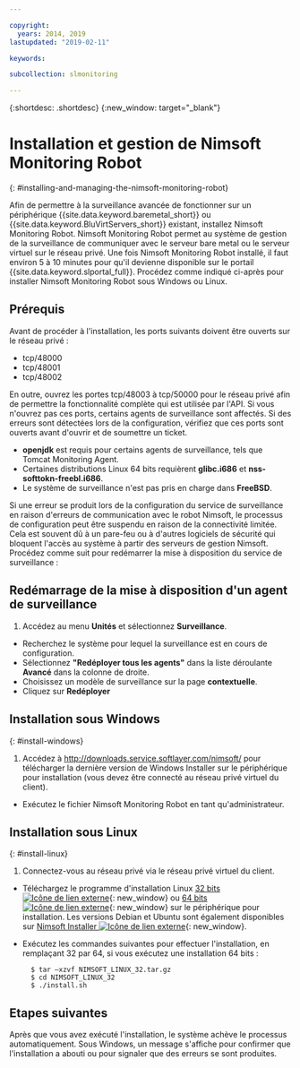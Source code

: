 ```yaml
---

copyright:
  years: 2014, 2019
lastupdated: "2019-02-11"

keywords:

subcollection: slmonitoring

---
```


{:shortdesc: .shortdesc}
{:new_window: target="_blank"}

# Installation et gestion de Nimsoft Monitoring Robot
{: #installing-and-managing-the-nimsoft-monitoring-robot}

Afin de permettre à la surveillance avancée de fonctionner sur un périphérique {{site.data.keyword.baremetal_short}} ou {{site.data.keyword.BluVirtServers_short}} existant, installez Nimsoft Monitoring Robot. Nimsoft Monitoring Robot permet au système de gestion de la surveillance de communiquer avec le serveur bare metal ou le serveur virtuel sur le réseau privé. Une fois Nimsoft Monitoring Robot installé, il faut environ 5 à 10 minutes pour qu'il devienne disponible sur le portail {{site.data.keyword.slportal_full}}. Procédez comme indiqué ci-après pour installer Nimsoft Monitoring Robot sous Windows ou Linux.

## Prérequis

Avant de procéder à l'installation, les ports suivants doivent être ouverts sur le réseau privé :

* tcp/48000
* tcp/48001
* tcp/48002

En outre, ouvrez les portes tcp/48003 à tcp/50000 pour le réseau privé afin de permettre la fonctionnalité complète qui est utilisée par l'API. Si vous n'ouvrez pas ces ports, certains agents de surveillance sont affectés. Si des erreurs sont détectées lors de la configuration, vérifiez que ces ports sont ouverts avant d'ouvrir et de soumettre un ticket.

* **openjdk** est requis pour certains agents de surveillance, tels que Tomcat Monitoring Agent.
* Certaines distributions Linux 64 bits requièrent **glibc.i686** et **nss-softtokn-freebl.i686**.
* Le système de surveillance n'est pas pris en charge dans **FreeBSD**.

Si une erreur se produit lors de la configuration du service de surveillance en raison d'erreurs de communication avec le robot Nimsoft, le processus de configuration peut être suspendu en raison de la connectivité limitée. Cela est souvent dû à un pare-feu ou à d'autres logiciels de sécurité qui bloquent l'accès au système à partir des serveurs de gestion Nimsoft.  Procédez comme suit pour redémarrer la mise à disposition du service de surveillance :

## Redémarrage de la mise à disposition d'un agent de surveillance

1. Accédez au menu **Unités** et sélectionnez **Surveillance**.
* Recherchez le système pour lequel la surveillance est en cours de configuration.
* Sélectionnez **"Redéployer tous les agents"** dans la liste déroulante **Avancé** dans la colonne de droite.
* Choisissez un modèle de surveillance sur la page **contextuelle**.
* Cliquez sur **Redéployer**

## Installation sous Windows
{: #install-windows}

1. Accédez à http://downloads.service.softlayer.com/nimsoft/ pour télécharger la dernière version de Windows Installer sur le périphérique pour installation (vous devez être connecté au réseau privé virtuel du client).
* Exécutez le fichier Nimsoft Monitoring Robot en tant qu'administrateur.

## Installation sous Linux
{: #install-linux}

1. Connectez-vous au réseau privé via le réseau privé virtuel du client.
* Téléchargez le programme d'installation Linux [32 bits ![Icône de lien externe](../../icons/launch-glyph.svg "Icône de lien externe")](http://downloads.service.softlayer.com/nimsoft/NIMSOFT_LINUX_32.tar.gz){: new_window} ou [64 bits ![Icône de lien externe](../../icons/launch-glyph.svg "Icône de lien externe")](http://downloads.service.softlayer.com/nimsoft/NIMSOFT_LINUX_64.tar.gz){: new_window} sur le périphérique pour installation. Les versions Debian et Ubuntu sont également disponibles sur [Nimsoft Installer ![Icône de lien externe](../../icons/launch-glyph.svg "Icône de lien externe")](http://downloads.service.softlayer.com/nimsoft/){: new_window}.
* Exécutez les commandes suivantes pour effectuer l'installation, en remplaçant 32 par 64, si vous exécutez une installation 64 bits :

        $ tar –xzvf NIMSOFT_LINUX_32.tar.gz
        $ cd NIMSOFT_LINUX_32
        $ ./install.sh

## Etapes suivantes

Après que vous avez exécuté l'installation, le système achève le processus automatiquement. Sous Windows, un message s'affiche pour confirmer que l'installation a abouti ou pour signaler que des erreurs se sont produites.
